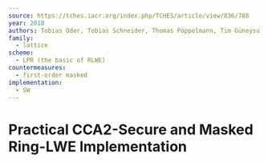 ```yaml
---
source: https://tches.iacr.org/index.php/TCHES/article/view/836/788
year: 2018
authors: Tobias Oder, Tobias Schneider, Thomas Pöppelmann, Tim Güneysu
family:
  - lattice
scheme:
  - LPR (the basic of RLWE)
countermeasures:
  - first-order masked
implementation:
  - SW
---
```

# Practical CCA2-Secure and Masked Ring-LWE Implementation